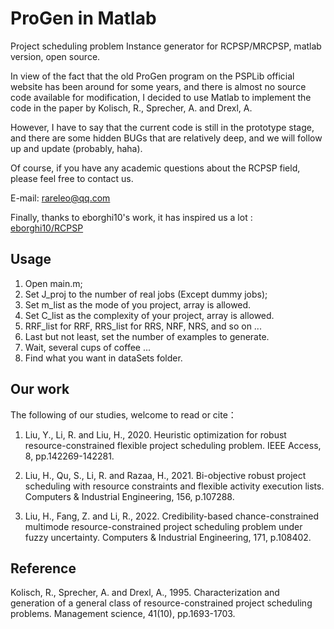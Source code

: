 # ProGen in Matlab

Project scheduling problem Instance generator for RCPSP/MRCPSP, matlab version, open source.

In view of the fact that the old ProGen program on the PSPLib official website has been around for some years, and there is almost no source code available for modification, I decided to use Matlab to implement the code in the paper by Kolisch, R., Sprecher, A. and Drexl, A.

However, I have to say that the current code is still in the prototype stage, and there are some hidden BUGs that are relatively deep, and we will follow up and update (probably, haha).

Of course, if you have any academic questions about the RCPSP field, please feel free to contact us.

E-mail: rareleo@qq.com

Finally, thanks to eborghi10's work, it has inspired us a lot : [eborghi10/RCPSP](github.com/eborghi10/RCPSP)

## Usage

1. Open main.m;
2. Set J_proj to the number of real jobs (Except dummy jobs);
3. Set m_list as the mode of you project, array is allowed.
4. Set C_list as the complexity of your project, array is allowed.
5. RRF_list for RRF, RRS_list for RRS, NRF, NRS, and so on ...
6. Last but not least, set the number of examples to generate.
7. Wait, several cups of coffee ...
8. Find what you want in dataSets folder.

## Our work

The following of our studies, welcome to read or cite：

1. Liu, Y., Li, R. and Liu, H., 2020. Heuristic optimization for robust resource-constrained flexible project scheduling problem. IEEE Access, 8, pp.142269-142281.

2. Liu, H., Qu, S., Li, R. and Razaa, H., 2021. Bi-objective robust project scheduling with resource constraints and flexible activity execution lists. Computers & Industrial Engineering, 156, p.107288.

3. Liu, H., Fang, Z. and Li, R., 2022. Credibility-based chance-constrained multimode resource-constrained project scheduling problem under fuzzy uncertainty. Computers & Industrial Engineering, 171, p.108402.

## Reference

Kolisch, R., Sprecher, A. and Drexl, A., 1995. Characterization and generation of a general class of resource-constrained project scheduling problems. Management science, 41(10), pp.1693-1703.
